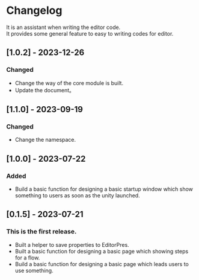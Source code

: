 # Changelog
It is an assistant when writing the editor code.
<br>It provides some general feature to easy to writing codes for editor.

## [1.0.2] - 2023-12-26

### Changed
- Change the way of the core module is built.
- Update the document。

## [1.1.0] - 2023-09-19

### Changed
- Change the namespace.

## [1.0.0] - 2023-07-22

### Added
- Build a basic function for designing a basic startup window which show something to users as soon as the unity launched.

## [0.1.5] - 2023-07-21

### This is the first release.

- Built a helper to save properties to EditorPres.
- Built a basic function for designing a basic page which showing steps for a flow.
- Build a basic function for designing a basic page which leads users to use something.
